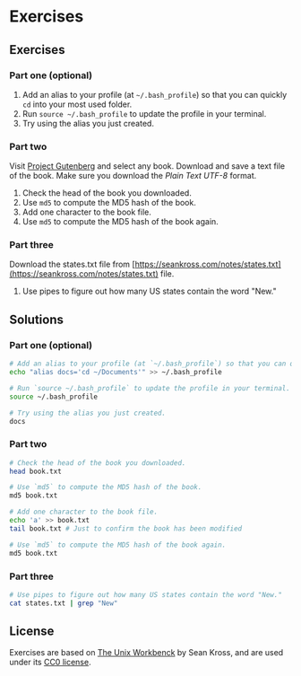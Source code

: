 # Exercises

## Exercises
### Part one (optional)
1. Add an alias to your profile (at `~/.bash_profile`) so that you can quickly `cd` into your most used folder.
2. Run `source ~/.bash_profile` to update the profile in your terminal.
3. Try using the alias you just created.

### Part two
Visit [Project Gutenberg](https://www.gutenberg.org/browse/scores/top) and select any book. Download and save a text file of the book. Make sure you download the *Plain Text UTF-8* format.

1. Check the head of the book you downloaded.
2. Use `md5` to compute the MD5 hash of the book.
3. Add one character to the book file.
4. Use `md5` to compute the MD5 hash of the book again.

### Part three
Download the states.txt file from [https://seankross.com/notes/states.txt](https://seankross.com/notes/states.txt) file.

1. Use pipes to figure out how many US states contain the word "New."

## Solutions
### Part one (optional)
```bash
# Add an alias to your profile (at `~/.bash_profile`) so that you can quickly `cd` into your most used folder.
echo "alias docs='cd ~/Documents'" >> ~/.bash_profile

# Run `source ~/.bash_profile` to update the profile in your terminal.
source ~/.bash_profile

# Try using the alias you just created.
docs
```

### Part two
```bash
# Check the head of the book you downloaded.
head book.txt

# Use `md5` to compute the MD5 hash of the book.
md5 book.txt

# Add one character to the book file.
echo 'a' >> book.txt
tail book.txt # Just to confirm the book has been modified

# Use `md5` to compute the MD5 hash of the book again.
md5 book.txt
```

### Part three

```bash
# Use pipes to figure out how many US states contain the word "New."
cat states.txt | grep "New"
```

## License
Exercises are based on [The Unix Workbenck](https://seankross.com/the-unix-workbench/) by Sean Kross, and are used under its [CC0 license](https://creativecommons.org/publicdomain/zero/1.0/).